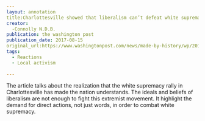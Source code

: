 ```yaml
---
layout: annotation
title:Charlottesville showed that liberalism can’t defeat white supremacy, only direct action can
creator:
  -Connolly N.D.B. 
publication: the washington post
publication_date: 2017-08-15
original_url:https://www.washingtonpost.com/news/made-by-history/wp/2017/08/15/charlottesville-showed-that-liberalism-cant-defeat-white-supremacy-only-direct-action-can/?utm_term=.3e1cb9a00ff4
tags:
  - Reactions
  - Local activism
  
---
```

The article talks about the realization that the white supremacy rally in Charlottesville has made the nation understands. The ideals and beliefs of liberalism are not enough to fight this extremist movement. It highlight the demand for direct actions, not just words, in order to combat white supremacy.
